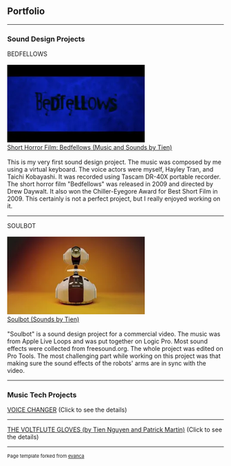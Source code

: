 ## Portfolio

---

### Sound Design Projects

BEDFELLOWS
<br><br>
<img src="images/bedfellows2.webp"/>
<br>
[Short Horror Film: Bedfellows (Music and Sounds by Tien)](https://youtu.be/qjXORN1yXfU)
<br><br>
This is my very first sound design project. The music was composed by me using a virtual keyboard. The voice actors were myself, Hayley Tran, and Taichi Kobayashi. It was recorded using Tascam DR-40X portable recorder. The short horror film "Bedfellows" was released in 2009 and directed by Drew Daywalt. It also won the Chiller-Eyegore Award for Best Short Film in 2009. This certainly is not a perfect project, but I really enjoyed working on it.

---
SOULBOT
<br><br>
<img src="images/soulbot.webp"/>
<br>
[Soulbot (Sounds by Tien)](https://youtu.be/ltQaZAETpzY)
<br><br>
"Soulbot" is a sound design project for a commercial video. The music was from Apple Live Loops and was put together on Logic Pro. Most sound effects were collected from freesound.org. The whole project was edited on Pro Tools. The most challenging part while working on this project was that making sure the sound effects of the robots' arms are in sync with the video.

---

### Music Tech Projects
[VOICE CHANGER](/voicechanger_page) (Click to see the details)

---
[THE VOLTFLUTE GLOVES (by Tien Nguyen and Patrick Martin)](glovesynth_page) (Click to see the details)

---
<p style="font-size:11px">Page template forked from <a href="https://github.com/evanca/quick-portfolio">evanca</a></p>
<!-- Remove above link if you don't want to attibute -->
